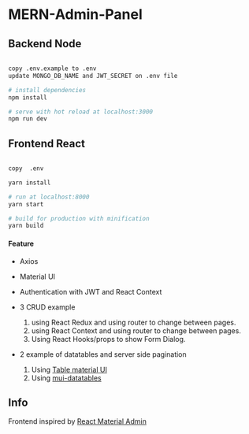 # MERN-Admin-Panel

## Backend Node

``` bash

copy .env.example to .env
update MONGO_DB_NAME and JWT_SECRET on .env file

# install dependencies
npm install

# serve with hot reload at localhost:3000
npm run dev

```

## Frontend React

``` bash

copy  .env

yarn install

# run at localhost:8000
yarn start

# build for production with minification
yarn build

```
#### Feature

* Axios
* Material UI
* Authentication with JWT and React Context
* 3 CRUD example 
    1. using React Redux and using router to change between pages.
    2. using React Context and using router to change between pages.
    2. Using React Hooks/props to show Form Dialog.
  
* 2 example of datatables and server side pagination
    1. Using [Table material UI](https://material-ui.com/components/tables/)
    2. Using [mui-datatables](https://github.com/gregnb/mui-datatables)



Info
------------
Frontend inspired by [React Material Admin](https://github.com/flatlogic/react-material-admin)
